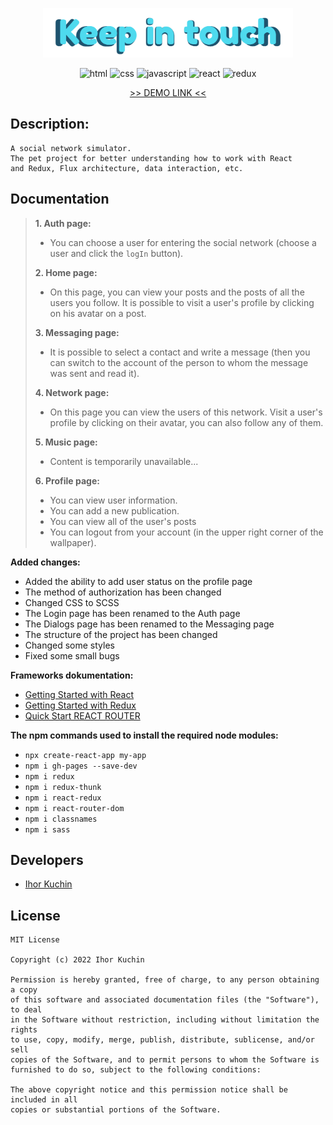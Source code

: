 <p align="center">
  <img src="readme-title.png" width="400" alt="Title">
</p>

<p align="center">
  <img src="https://img.shields.io/badge/-html-red" alt="html">
  <img src="https://img.shields.io/badge/-css-blue" alt="css">
  <img src="https://img.shields.io/badge/-javascript-yellow" alt="javascript">
  <img src="https://img.shields.io/badge/-react-cyan" alt="react">
  <img src="https://img.shields.io/badge/-redux-blueviolet" alt="redux"> <br>
  <!-- <img src="https://img.shields.io/badge/-typescript-blue" alt="typescript"> -->
  <!-- <img src="https://img.shields.io/badge/-nodejs-brightgreen" alt="node.js"> -->
  <!-- <img src="https://img.shields.io/badge/-bootstrap-blueviolet" alt="bootstrap"> -->
  <!-- <img src="https://img.shields.io/badge/-bulma-brightgreen" alt="bulma"> -->
</p>

<p align="center">
  <a href="https://ik-web.github.io/keep-in-touch/">
    >> DEMO LINK <<
  </a> 
</p>

## Description:
```
А social network simulator.
The pet project for better understanding how to work with React
and Redux, Flux architecture, data interaction, etc.
```
## Documentation

> **1. Auth page:** 
>- You can choose a user for entering the social network (choose a user and click the `logIn` button).
>
> **2. Home page:** 
>- On this page, you can view your posts and the posts of all the users you follow. It is possible to visit a user's profile by clicking on his avatar on a post.
>
> **3. Messaging page:**
> - It is possible to select a contact and write a message (then you can switch to the account of the person to whom the message was sent and read it).
>
> **4. Network page:**
>- On this page you can view the users of this network. Visit a user's profile by clicking on their avatar, you can also follow any of them.
>
> **5. Music page:**
>- Content is temporarily unavailable...
>
> **6. Profile page:**
>- You can view user information.
>- You can add a new publication.
>- You can view all of the user's posts
>- You can logout from your account (in the upper right corner of the wallpaper).

 **Added changes:**
 - Added the ability to add user status on the profile page
 - The method of authorization has been changed
 - Changed CSS to SCSS
 - The Login page has been renamed to the Auth page
 - The Dialogs page has been renamed to the Messaging page
 - The structure of the project has been changed
 - Changed some styles
 - Fixed some small bugs

 **Frameworks dokumentation:** <br>
- [Getting Started with React](https://reactjs.org/docs/getting-started.html) <br>
- [Getting Started with Redux](https://redux.js.org/introduction/getting-started)
- [Quick Start REACT ROUTER](https://v5.reactrouter.com/web/example/basic)

 **The npm commands used to install the required node modules:**
- `npx create-react-app my-app`
- `npm i gh-pages --save-dev`
- `npm i redux`
- `npm i redux-thunk`
- `npm i react-redux`
- `npm i react-router-dom`
- `npm i classnames`
- `npm i sass`

## Developers

- [Ihor Kuchin](https://github.com/ik-web)

## License

```
MIT License

Copyright (c) 2022 Ihor Kuchin

Permission is hereby granted, free of charge, to any person obtaining a copy
of this software and associated documentation files (the "Software"), to deal
in the Software without restriction, including without limitation the rights
to use, copy, modify, merge, publish, distribute, sublicense, and/or sell
copies of the Software, and to permit persons to whom the Software is
furnished to do so, subject to the following conditions:

The above copyright notice and this permission notice shall be included in all
copies or substantial portions of the Software.
```